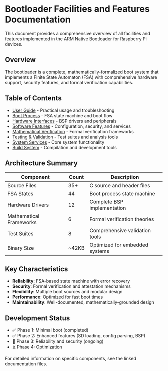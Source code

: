 # Bootloader Facilities and Features Documentation

This document provides a comprehensive overview of all facilities and features implemented in the ARM Native Bootloader for Raspberry Pi devices.

## Overview

The bootloader is a complete, mathematically-formalized boot system that implements a Finite State Automaton (FSA) with comprehensive hardware support, security features, and formal verification capabilities.

## Table of Contents

- [User Guide](./USER_GUIDE.md) - Practical usage and troubleshooting
- [Boot Process](./BOOT_PROCESS.md) - FSA state machine and boot flow
- [Hardware Interfaces](./HARDWARE_INTERFACES.md) - BSP drivers and peripherals
- [Software Features](./SOFTWARE_FEATURES.md) - Configuration, security, and services
- [Mathematical Verification](./MATHEMATICAL_VERIFICATION.md) - Formal verification frameworks
- [Testing & Validation](./TESTING_VALIDATION.md) - Test suites and analysis tools
- [System Services](./SYSTEM_SERVICES.md) - Core system functionality
- [Build System](./BUILD_SYSTEM.md) - Compilation and development tools

## Architecture Summary

| Component | Count | Description |
|-----------|-------|-------------|
| Source Files | 35+ | C source and header files |
| FSA States | 44 | Boot process state machine |
| Hardware Drivers | 12 | Complete BSP implementation |
| Mathematical Frameworks | 6 | Formal verification theories |
| Test Suites | 8 | Comprehensive validation tools |
| Binary Size | ~42KB | Optimized for embedded systems |

## Key Characteristics

- **Reliability**: FSA-based state machine with error recovery
- **Security**: Formal verification and attestation mechanisms
- **Flexibility**: Multiple boot sources and modular design
- **Performance**: Optimized for fast boot times
- **Maintainability**: Well-documented, mathematically-grounded design

## Development Status

- ✅ Phase 1: Minimal boot (completed)
- ✅ Phase 2: Enhanced features (SD loading, config parsing, BSP)
- 🔄 Phase 3: Reliability and security (ongoing)
- ⏳ Phase 4: Optimization

For detailed information on specific components, see the linked documentation files.